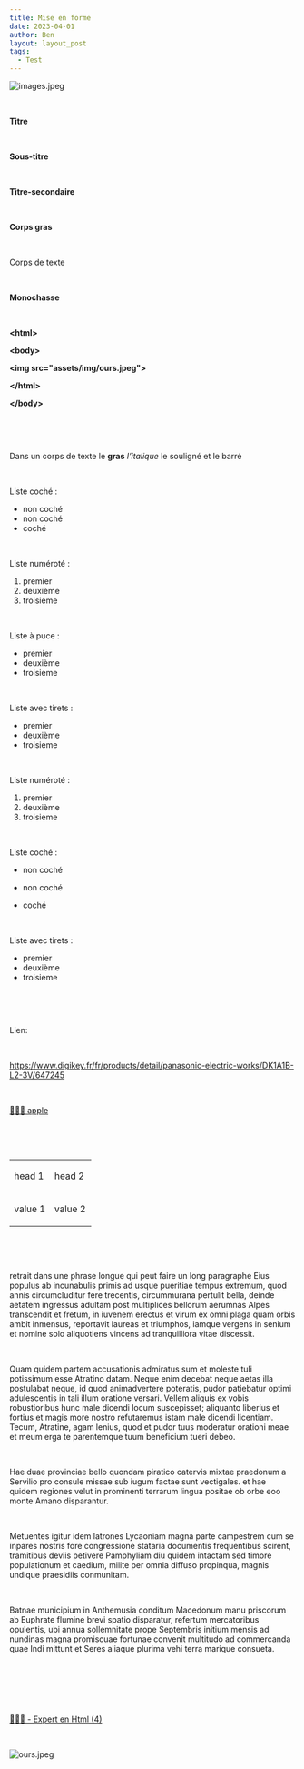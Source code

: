 ```yaml
---
title: Mise en forme
date: 2023-04-01
author: Ben
layout: layout_post
tags:
  - Test
---
```


<p class="p3"><img src="{{ "assets/img/images.jpeg" | relative_url }}" alt="images.jpeg"></p>
<p class="p4"><span class="s1"><b></b></span><br></p>
<p class="p1"><b>Titre</b></p>
<p class="p5"><b></b><br></p>
<p class="p6"><b>Sous-titre</b></p>
<p class="p5"><b></b><br></p>
<p class="p2"><b>Titre-secondaire</b></p>
<p class="p5"><b></b><br></p>
<p class="p2"><b>Corps gras</b></p>
<p class="p5"><b></b><br></p>
<p class="p2">Corps de texte</p>
<p class="p5"><br></p>
<p class="p7"><span class="s1"><b>Monochasse</b></span></p>
<p class="p4"><span class="s1"><b></b></span><br></p>
<p class="p7"><span class="s1"><b>&lt;html&gt;</b></span></p>
<p class="p7"><span class="s1"><b>&lt;body&gt;</b></span></p>
<p class="p7"><span class="s1"><b>&lt;img src="assets/img/ours.jpeg"&gt;</b></span></p>
<p class="p7"><span class="s1"><b>&lt;/html&gt;</b></span></p>
<p class="p7"><span class="s1"><b>&lt;/body&gt;</b></span></p>
<p class="p4"><span class="s1"><b></b></span><br></p>
<p class="p5"><b></b><br></p>
<p class="p2">Dans un corps de texte le <b>gras</b> <i>l’italique</i> le <span class="s2">souligné</span> et le <span class="s3">barré</span></p>
<p class="p5"><b></b><br></p>
<p class="p2">Liste coché :</p>
<ul class="ul1">
<li class="li2">non coché</li>
<li class="li2">non coché</li>
<li class="li2">coché</li>
</ul>
<p class="p5"><b></b><br></p>
<p class="p2">Liste numéroté :</p>
<ol class="ol1">
<li class="li2">premier</li>
<li class="li2">deuxième</li>
<li class="li2">troisieme</li>
</ol>
<p class="p5"><b></b><br></p>
<p class="p2">Liste à puce :</p>
<ul class="ul2">
<li class="li2"><span class="s4"></span>premier</li>
<li class="li2"><span class="s4"></span>deuxième</li>
<li class="li2"><span class="s4"></span>troisieme</li>
</ul>
<p class="p5"><br></p>
<p class="p2">Liste avec tirets :</p>
<ul class="ul3">
<li class="li2"><span class="s5"></span>premier</li>
<li class="li2"><span class="s5"></span>deuxième</li>
<li class="li2"><span class="s5"></span>troisieme</li>
</ul>
<p class="p5"><br></p>
<p class="p2">Liste numéroté :</p>
<ol class="ol1">
<li class="li2">premier</li>
<li class="li2">deuxième</li>
<li class="li2">troisieme</li>
</ol>
<p class="p5"><br></p>
<p class="p2">Liste coché :</p>
<ul class="ul1">
<li class="li2">non coché</li>
</ul>
<ul class="ul4">
<li class="li2">non coché</li>
</ul>
<ul class="ul1">
<li class="li2">coché</li>
</ul>
<p class="p5"><br></p>
<p class="p2">Liste avec tirets :</p>
<ul class="ul3">
<li class="li2"><span class="s5"></span>premier</li>
<li class="li2"><span class="s5"></span>deuxième</li>
<li class="li2"><span class="s5"></span>troisieme</li>
</ul>
<p class="p5"><br></p>
<p class="p5"><br></p>
<p class="p2">Lien:</p>
<p class="p5"><br></p>
<p class="p2"><a href="https://www.digikey.fr/fr/products/detail/panasonic-electric-works/DK1A1B-L2-3V/647245">https://www.digikey.fr/fr/products/detail/panasonic-electric-works/DK1A1B-L2-3V/647245</a></p>
<p class="p5"><br></p>
<p class="p8"><a href="http://apple.com">👨🏻‍💻<span class="s6"> apple</span></a></p>
<p class="p5"><br></p>
<p class="p5"><br></p>
<table cellspacing="0" cellpadding="0" class="t1">
<tbody>
<tr>
<td valign="top" class="td1">
<p class="p9">head 1</p>
</td>
<td valign="top" class="td1">
<p class="p2">head 2<span class="Apple-converted-space"> </span></p>
</td>
</tr>
<tr>
<td valign="top" class="td1">
<p class="p2">value 1</p>
</td>
<td valign="top" class="td1">
<p class="p10">value 2</p>
</td>
</tr>
</tbody>
</table>
<p class="p5"><br></p>
<p class="p5"><br></p>
<p class="p2"><span class="Apple-tab-span">	</span>retrait dans une phrase longue qui peut faire un long paragraphe Eius populus ab incunabulis primis ad usque pueritiae tempus extremum, quod annis circumcluditur fere trecentis, circummurana pertulit bella, deinde aetatem ingressus adultam post multiplices bellorum aerumnas Alpes transcendit et fretum, in iuvenem erectus et virum ex omni plaga quam orbis ambit inmensus, reportavit laureas et triumphos, iamque vergens in senium et nomine solo aliquotiens vincens ad tranquilliora vitae discessit.</p>
<p class="p5"><br></p>
<p class="p11">Quam quidem partem accusationis admiratus sum et moleste tuli potissimum esse Atratino datam. Neque enim decebat neque aetas illa postulabat neque, id quod animadvertere poteratis, pudor patiebatur optimi adulescentis in tali illum oratione versari. Vellem aliquis ex vobis robustioribus hunc male dicendi locum suscepisset; aliquanto liberius et fortius et magis more nostro refutaremus istam male dicendi licentiam. Tecum, Atratine, agam lenius, quod et pudor tuus moderatur orationi meae et meum erga te parentemque tuum beneficium tueri debeo.</p>
<p class="p5"><br></p>
<p class="p2">Hae duae provinciae bello quondam piratico catervis mixtae praedonum a Servilio pro consule missae sub iugum factae sunt vectigales. et hae quidem regiones velut in prominenti terrarum lingua positae ob orbe eoo monte Amano disparantur.</p>
<p class="p5"><br></p>
<p class="p12">Metuentes igitur idem latrones Lycaoniam magna parte campestrem cum se inpares nostris fore congressione stataria documentis frequentibus scirent, tramitibus deviis petivere Pamphyliam diu quidem intactam sed timore populationum et caedium, milite per omnia diffuso propinqua, magnis undique praesidiis conmunitam.</p>
<p class="p5"><br></p>
<p class="p2">Batnae municipium in Anthemusia conditum Macedonum manu priscorum ab Euphrate flumine brevi spatio disparatur, refertum mercatoribus opulentis, ubi annua sollemnitate prope Septembris initium mensis ad nundinas magna promiscuae fortunae convenit multitudo ad commercanda quae Indi mittunt et Seres aliaque plurima vehi terra marique consueta.</p>
<p class="p5"><br></p>
<p class="p5"><b></b><br></p>
<p class="p5"><b></b><br></p>
<p class="p3"><a href="https://chat.openai.com/chat/b5a1e47b-5702-470e-be97-85b51328bedb">👨🏼‍💻 - Expert en Html (4)</a></p>
<p class="p5"><br></p>
<p class="p3"><img src="{{ "assets/img/ours.jpeg" | relative_url }}" alt="ours.jpeg"></p>
<p class="p5"><br></p>
<p class="p5"><br></p>
<p class="p5"><br></p>
<p class="p5"><br></p>
<p class="p5"><br></p>
<p class="p5"><br></p>


